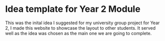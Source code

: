 # Idea template for Year 2 Module

This was the inital idea I suggested for my university group project for Year 2, I made this website to showcase the layout to other students. It served well as the idea was chosen as the main one we are going to complete.
